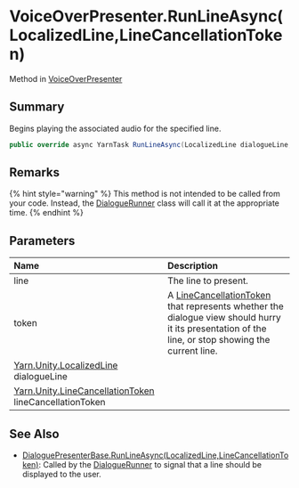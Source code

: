 # VoiceOverPresenter.RunLineAsync(LocalizedLine,LineCancellationToken)

Method in [VoiceOverPresenter](/docs/api/csharp/yarn.unity.voiceoverpresenter.md)

## Summary


Begins playing the associated audio for the specified line.


```csharp
public override async YarnTask RunLineAsync(LocalizedLine dialogueLine, LineCancellationToken lineCancellationToken)
```

## Remarks

<p>
{% hint style="warning" %}
This method is not intended to be called from
your code. Instead, the <a href="yarn.unity.dialoguerunner.md">DialogueRunner</a> class will call
it at the appropriate time.
{% endhint %}
</p>

## Parameters

|Name|Description|
|:---|:---|
| line|The line to present.|
| token|A  <a href="yarn.unity.linecancellationtoken.md">LineCancellationToken</a>  that represents whether the dialogue view should hurry it its presentation of the line, or stop showing the current line.|
|[Yarn.Unity.LocalizedLine](/docs/api/csharp/yarn.unity.localizedline.md) dialogueLine||
|[Yarn.Unity.LineCancellationToken](/docs/api/csharp/yarn.unity.linecancellationtoken.md) lineCancellationToken||

## See Also

* [DialoguePresenterBase.RunLineAsync\(LocalizedLine,LineCancellationToken\)](/docs/api/csharp/yarn.unity.dialoguepresenterbase.runlineasync.md): Called by the  <a href="yarn.unity.dialoguerunner.md">DialogueRunner</a>  to signal that a line should be displayed to the user.

